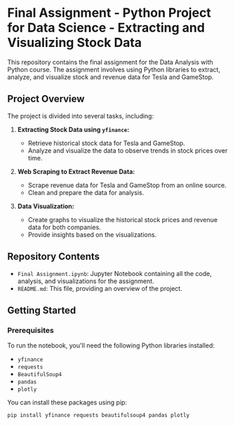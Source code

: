 # Final Assignment - Python Project for Data Science - Extracting and Visualizing Stock Data

This repository contains the final assignment for the Data Analysis with Python course. The assignment involves using Python libraries to extract, analyze, and visualize stock and revenue data for Tesla and GameStop.

## Project Overview

The project is divided into several tasks, including:

1. **Extracting Stock Data using `yfinance`:** 
   - Retrieve historical stock data for Tesla and GameStop.
   - Analyze and visualize the data to observe trends in stock prices over time.

2. **Web Scraping to Extract Revenue Data:**
   - Scrape revenue data for Tesla and GameStop from an online source.
   - Clean and prepare the data for analysis.

3. **Data Visualization:**
   - Create graphs to visualize the historical stock prices and revenue data for both companies.
   - Provide insights based on the visualizations.

## Repository Contents

- `Final Assignment.ipynb`: Jupyter Notebook containing all the code, analysis, and visualizations for the assignment.
- `README.md`: This file, providing an overview of the project.

## Getting Started

### Prerequisites

To run the notebook, you'll need the following Python libraries installed:

- `yfinance`
- `requests`
- `BeautifulSoup4`
- `pandas`
- `plotly`

You can install these packages using pip:

```bash
pip install yfinance requests beautifulsoup4 pandas plotly
